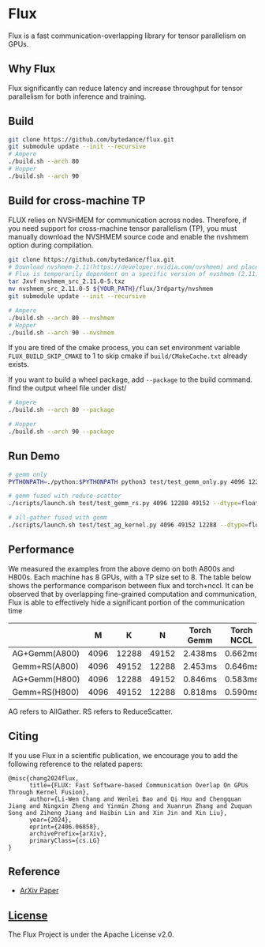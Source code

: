 # Flux

Flux is a fast communication-overlapping library for tensor parallelism on GPUs.


## Why Flux

Flux significantly can reduce latency and increase throughput for tensor parallelism for both inference and training.

## Build
```bash
git clone https://github.com/bytedance/flux.git
git submodule update --init --recursive
# Ampere
./build.sh --arch 80 
# Hopper
./build.sh --arch 90 
```
## Build for cross-machine TP
FLUX relies on NVSHMEM for communication across nodes. Therefore, if you need support for cross-machine tensor parallelism (TP), you must manually download the NVSHMEM source code and enable the nvshmem option during compilation.

```bash
git clone https://github.com/bytedance/flux.git
# Download nvshmem-2.11(https://developer.nvidia.com/nvshmem) and place it to flux/3rdparty/nvshmem
# Flux is temporarily dependent on a specific version of nvshmem (2.11).
tar Jxvf nvshmem_src_2.11.0-5.txz
mv nvshmem_src_2.11.0-5 ${YOUR_PATH}/flux/3rdparty/nvshmem
git submodule update --init --recursive

# Ampere
./build.sh --arch 80 --nvshmem
# Hopper
./build.sh --arch 90 --nvshmem
```

If you are tired of the cmake process, you can set environment variable `FLUX_BUILD_SKIP_CMAKE` to 1 to skip cmake if `build/CMakeCache.txt` already exists.

If you want to build a wheel package, add `--package` to the build command. find the output wheel file under dist/

```bash
# Ampere
./build.sh --arch 80 --package

# Hopper
./build.sh --arch 90 --package
```


## Run Demo
```bash
# gemm only
PYTHONPATH=./python:$PYTHONPATH python3 test/test_gemm_only.py 4096 12288 6144 --dtype=float16

# gemm fused with reduce-scatter
./scripts/launch.sh test/test_gemm_rs.py 4096 12288 49152 --dtype=float16 --iters=10

# all-gather fused with gemm
./scripts/launch.sh test/test_ag_kernel.py 4096 49152 12288 --dtype=float16 --iters=10
```

## Performance
We measured the examples from the above demo on both A800s and H800s. Each machine has 8 GPUs, with a TP size set to 8. The table below shows the performance comparison between flux and torch+nccl. It can be observed that by overlapping fine-grained computation and communication, Flux is able to effectively hide a significant portion of the communication time

|  | M | K | N | Torch Gemm | Torch NCCL | Torch Total | Flux Gemm | Flux Comm | Flux Total |
|----------|----------|----------|----------|----------|----------|----------|----------|----------|-----------|
| AG+Gemm(A800) | 4096 | 12288 | 49152 | 2.438ms | 0.662ms | 3.099ms | 2.378ms | 0.091ms | 2.469ms |
| Gemm+RS(A800) | 4096 | 49152 | 12288 | 2.453ms | 0.646ms | 3.100ms | 2.429ms | 0.080ms | 2.508ms |
| AG+Gemm(H800) | 4096 | 12288 | 49152 | 0.846ms | 0.583ms | 1.429ms | 0.814ms | 0.143ms | 0.957ms |
| Gemm+RS(H800) | 4096 | 49152 | 12288 | 0.818ms | 0.590ms | 1.408ms | 0.822ms | 0.111ms | 0.932ms |

AG refers to AllGather.
RS refers to ReduceScatter.


## Citing

If you use Flux in a scientific publication, we encourage you to add the following reference
to the related papers:
```
@misc{chang2024flux,
      title={FLUX: Fast Software-based Communication Overlap On GPUs Through Kernel Fusion},
      author={Li-Wen Chang and Wenlei Bao and Qi Hou and Chengquan Jiang and Ningxin Zheng and Yinmin Zhong and Xuanrun Zhang and Zuquan Song and Ziheng Jiang and Haibin Lin and Xin Jin and Xin Liu},
      year={2024},
      eprint={2406.06858},
      archivePrefix={arXiv},
      primaryClass={cs.LG}
}
```

## Reference

* [ArXiv Paper](http://arxiv.org/abs/2406.06858)

## [License](./LICENSE)

The Flux Project is under the Apache License v2.0.
